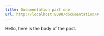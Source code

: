 ```yaml
---
title: Documentation part one
url: http://localhost:8080/documentation/#
---
```

Hello, here is the body of the post.